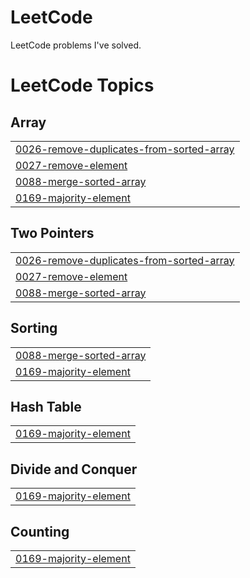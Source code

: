 # LeetCode
LeetCode problems I've solved.

<!---LeetCode Topics Start-->
# LeetCode Topics
## Array
|  |
| ------- |
| [0026-remove-duplicates-from-sorted-array](https://github.com/kellbosu/LeetCode/tree/master/0026-remove-duplicates-from-sorted-array) |
| [0027-remove-element](https://github.com/kellbosu/LeetCode/tree/master/0027-remove-element) |
| [0088-merge-sorted-array](https://github.com/kellbosu/LeetCode/tree/master/0088-merge-sorted-array) |
| [0169-majority-element](https://github.com/kellbosu/LeetCode/tree/master/0169-majority-element) |
## Two Pointers
|  |
| ------- |
| [0026-remove-duplicates-from-sorted-array](https://github.com/kellbosu/LeetCode/tree/master/0026-remove-duplicates-from-sorted-array) |
| [0027-remove-element](https://github.com/kellbosu/LeetCode/tree/master/0027-remove-element) |
| [0088-merge-sorted-array](https://github.com/kellbosu/LeetCode/tree/master/0088-merge-sorted-array) |
## Sorting
|  |
| ------- |
| [0088-merge-sorted-array](https://github.com/kellbosu/LeetCode/tree/master/0088-merge-sorted-array) |
| [0169-majority-element](https://github.com/kellbosu/LeetCode/tree/master/0169-majority-element) |
## Hash Table
|  |
| ------- |
| [0169-majority-element](https://github.com/kellbosu/LeetCode/tree/master/0169-majority-element) |
## Divide and Conquer
|  |
| ------- |
| [0169-majority-element](https://github.com/kellbosu/LeetCode/tree/master/0169-majority-element) |
## Counting
|  |
| ------- |
| [0169-majority-element](https://github.com/kellbosu/LeetCode/tree/master/0169-majority-element) |
<!---LeetCode Topics End-->
